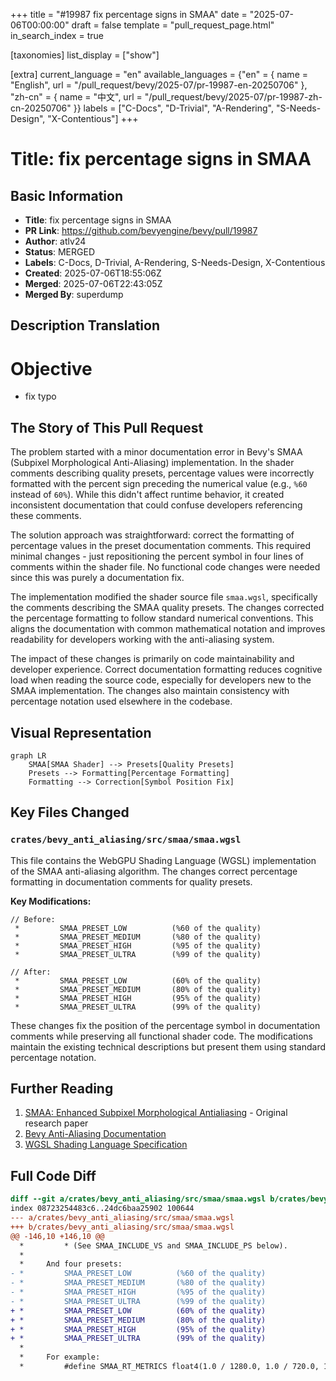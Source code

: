 +++
title = "#19987 fix percentage signs in SMAA"
date = "2025-07-06T00:00:00"
draft = false
template = "pull_request_page.html"
in_search_index = true

[taxonomies]
list_display = ["show"]

[extra]
current_language = "en"
available_languages = {"en" = { name = "English", url = "/pull_request/bevy/2025-07/pr-19987-en-20250706" }, "zh-cn" = { name = "中文", url = "/pull_request/bevy/2025-07/pr-19987-zh-cn-20250706" }}
labels = ["C-Docs", "D-Trivial", "A-Rendering", "S-Needs-Design", "X-Contentious"]
+++

# Title: fix percentage signs in SMAA

## Basic Information
- **Title**: fix percentage signs in SMAA
- **PR Link**: https://github.com/bevyengine/bevy/pull/19987
- **Author**: atlv24
- **Status**: MERGED
- **Labels**: C-Docs, D-Trivial, A-Rendering, S-Needs-Design, X-Contentious
- **Created**: 2025-07-06T18:55:06Z
- **Merged**: 2025-07-06T22:43:05Z
- **Merged By**: superdump

## Description Translation
# Objective

- fix typo

## The Story of This Pull Request

The problem started with a minor documentation error in Bevy's SMAA (Subpixel Morphological Anti-Aliasing) implementation. In the shader comments describing quality presets, percentage values were incorrectly formatted with the percent sign preceding the numerical value (e.g., `%60` instead of `60%`). While this didn't affect runtime behavior, it created inconsistent documentation that could confuse developers referencing these comments.

The solution approach was straightforward: correct the formatting of percentage values in the preset documentation comments. This required minimal changes - just repositioning the percent symbol in four lines of comments within the shader file. No functional code changes were needed since this was purely a documentation fix.

The implementation modified the shader source file `smaa.wgsl`, specifically the comments describing the SMAA quality presets. The changes corrected the percentage formatting to follow standard numerical conventions. This aligns the documentation with common mathematical notation and improves readability for developers working with the anti-aliasing system.

The impact of these changes is primarily on code maintainability and developer experience. Correct documentation formatting reduces cognitive load when reading the source code, especially for developers new to the SMAA implementation. The changes also maintain consistency with percentage notation used elsewhere in the codebase.

## Visual Representation

```mermaid
graph LR
    SMAA[SMAA Shader] --> Presets[Quality Presets]
    Presets --> Formatting[Percentage Formatting]
    Formatting --> Correction[Symbol Position Fix]
```

## Key Files Changed

### `crates/bevy_anti_aliasing/src/smaa/smaa.wgsl`
This file contains the WebGPU Shading Language (WGSL) implementation of the SMAA anti-aliasing algorithm. The changes correct percentage formatting in documentation comments for quality presets.

**Key Modifications:**
```wgsl
// Before:
 *         SMAA_PRESET_LOW          (%60 of the quality)
 *         SMAA_PRESET_MEDIUM       (%80 of the quality)
 *         SMAA_PRESET_HIGH         (%95 of the quality)
 *         SMAA_PRESET_ULTRA        (%99 of the quality)

// After:
 *         SMAA_PRESET_LOW          (60% of the quality)
 *         SMAA_PRESET_MEDIUM       (80% of the quality)
 *         SMAA_PRESET_HIGH         (95% of the quality)
 *         SMAA_PRESET_ULTRA        (99% of the quality)
```

These changes fix the position of the percentage symbol in documentation comments while preserving all functional shader code. The modifications maintain the existing technical descriptions but present them using standard percentage notation.

## Further Reading
1. [SMAA: Enhanced Subpixel Morphological Antialiasing](https://www.iryoku.com/smaa/) - Original research paper
2. [Bevy Anti-Aliasing Documentation](https://docs.rs/bevy_anti_aliasing/latest/bevy_anti_aliasing/)
3. [WGSL Shading Language Specification](https://www.w3.org/TR/WGSL/)

## Full Code Diff
```diff
diff --git a/crates/bevy_anti_aliasing/src/smaa/smaa.wgsl b/crates/bevy_anti_aliasing/src/smaa/smaa.wgsl
index 08723254483c6..24dc6baa25902 100644
--- a/crates/bevy_anti_aliasing/src/smaa/smaa.wgsl
+++ b/crates/bevy_anti_aliasing/src/smaa/smaa.wgsl
@@ -146,10 +146,10 @@
  *         * (See SMAA_INCLUDE_VS and SMAA_INCLUDE_PS below).
  *
  *     And four presets:
- *         SMAA_PRESET_LOW          (%60 of the quality)
- *         SMAA_PRESET_MEDIUM       (%80 of the quality)
- *         SMAA_PRESET_HIGH         (%95 of the quality)
- *         SMAA_PRESET_ULTRA        (%99 of the quality)
+ *         SMAA_PRESET_LOW          (60% of the quality)
+ *         SMAA_PRESET_MEDIUM       (80% of the quality)
+ *         SMAA_PRESET_HIGH         (95% of the quality)
+ *         SMAA_PRESET_ULTRA        (99% of the quality)
  *
  *     For example:
  *         #define SMAA_RT_METRICS float4(1.0 / 1280.0, 1.0 / 720.0, 1280.0, 720.0)
```